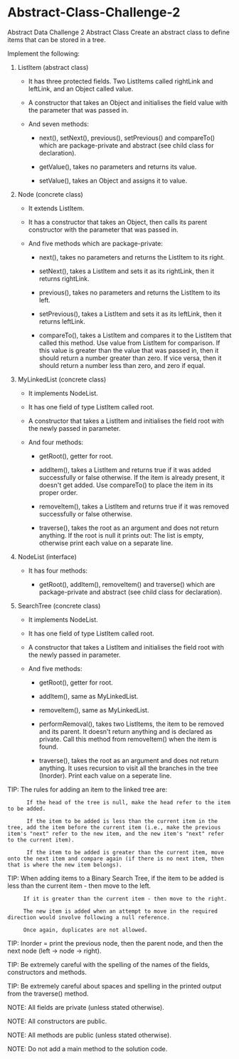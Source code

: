 # Abstract-Class-Challenge-2
Abstract Data Challenge 2 
Abstract Class
Create an abstract class to define items that can be stored in a tree.



Implement the following:

1.  ListItem (abstract class)

    -  It has three protected fields. Two ListItems called rightLink and leftLink, and an Object called value.

    -  A constructor that takes an Object and initialises the field value with the parameter that was passed in.

    -  And seven methods:

        -  next(), setNext(), previous(), setPrevious() and compareTo() which are package-private and abstract (see child class for declaration).

        -  getValue(), takes no parameters and returns its value.

        -  setValue(), takes an Object and assigns it to value.

       

2.  Node (concrete class)

    -  It extends ListItem.

    -  It has a constructor that takes an Object, then calls its parent constructor with the parameter that was passed in.

    -  And five methods which are package-private:

        -  next(), takes no parameters and returns the ListItem to its right.

        -  setNext(), takes a ListItem and sets it as its rightLink, then it returns rightLink.

        -  previous(), takes no parameters and returns the ListItem to its left.

        -  setPrevious(), takes a ListItem and sets it as its leftLink, then it returns leftLink.

        -  compareTo(), takes a ListItem and compares it to the ListItem that called this method. Use value from ListItem for comparison. If this value is greater than the value that was passed in, then it should return a number greater than zero. If vice versa, then it should return a number less than zero, and zero if equal.



3.  MyLinkedList (concrete class)

    -  It implements NodeList.

    -  It has one field of type ListItem called root.

    -  A constructor that takes a ListItem and initialises the field root with the newly passed in parameter.

    -  And four methods:

        -  getRoot(), getter for root.

        -  addItem(), takes a ListItem and returns true if it was added successfully or false otherwise. If the item is already present, it doesn't get added. Use compareTo() to place the item in its proper order.

        -  removeItem(), takes a ListItem and returns true if it was removed successfully or false otherwise.

        -  traverse(), takes the root as an argument and does not return anything. If the root is null it prints out: The list is empty, otherwise print each value on a separate line.



4.  NodeList (interface)

    -  It has four methods:

        -  getRoot(), addItem(), removeItem() and traverse() which are package-private and abstract (see child class for declaration).



5.  SearchTree (concrete class)

    -  It implements NodeList.

    -  It has one field of type ListItem called root.

    -  A constructor that takes a ListItem and initialises the field root with the newly passed in parameter.

    -  And five methods:

        -  getRoot(), getter for root.

        -  addItem(), same as MyLinkedList.

        -  removeItem(), same as MyLinkedList.

        -  performRemoval(), takes two ListItems, the item to be removed and its parent. It doesn't return anything and is declared as private. Call this method from removeItem() when the item is found.

        -  traverse(), takes the root as an argument and does not return anything. It uses recursion to visit all the branches in the tree (Inorder). Print each value on a seperate line.



TIP:  The rules for adding an item to the linked tree are: 

          If the head of the tree is null, make the head refer to the item to be added.

          If the item to be added is less than the current item in the tree, add the item before the current item (i.e., make the previous item's "next" refer to the new item, and the new item's "next" refer to the current item).

          If the item to be added is greater than the current item, move onto the next item and compare again (if there is no next item, then that is where the new item belongs).

TIP:  When adding items to a Binary Search Tree, if the item to be added is less than the current item - then move to the left.

         If it is greater than the current item - then move to the right.

         The new item is added when an attempt to move in the required direction would involve following a null reference.

         Once again, duplicates are not allowed.

TIP:  Inorder = print the previous node, then the parent node, and then the next node (left -> node -> right).



TIP:  Be extremely careful with the spelling of the names of the fields, constructors and methods.

TIP:  Be extremely careful about spaces and spelling in the printed output from the traverse() method.



NOTE:  All fields are private (unless stated otherwise).

NOTE:  All constructors are public.

NOTE:  All methods are public (unless stated otherwise).

NOTE:  Do not add a main method to the solution code.
